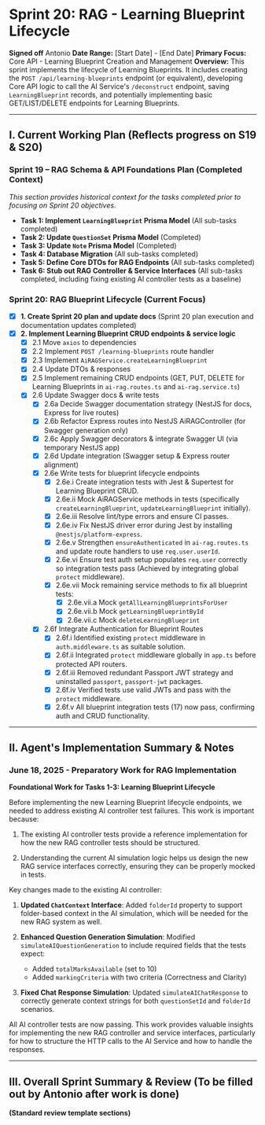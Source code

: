 # Sprint 20: RAG - Learning Blueprint Lifecycle

**Signed off** Antonio
**Date Range:** [Start Date] - [End Date]
**Primary Focus:** Core API - Learning Blueprint Creation and Management
**Overview:** This sprint implements the lifecycle of Learning Blueprints. It includes creating the `POST /api/learning-blueprints` endpoint (or equivalent), developing Core API logic to call the AI Service's `/deconstruct` endpoint, saving `LearningBlueprint` records, and potentially implementing basic GET/LIST/DELETE endpoints for Learning Blueprints.

---

## I. Current Working Plan (Reflects progress on S19 & S20)

### Sprint 19 – RAG Schema & API Foundations Plan (Completed Context)

*This section provides historical context for the tasks completed prior to focusing on Sprint 20 objectives.*

- **Task 1: Implement `LearningBlueprint` Prisma Model** (All sub-tasks completed)
- **Task 2: Update `QuestionSet` Prisma Model** (Completed)
- **Task 3: Update `Note` Prisma Model** (Completed)
- **Task 4: Database Migration** (All sub-tasks completed)
- **Task 5: Define Core DTOs for RAG Endpoints** (All sub-tasks completed)
- **Task 6: Stub out RAG Controller & Service Interfaces** (All sub-tasks completed, including fixing existing AI controller tests as a baseline)

### Sprint 20: RAG Blueprint Lifecycle (Current Focus)

- [x] **1. Create Sprint 20 plan and update docs** (Sprint 20 plan execution and documentation updates completed)
- [x] **2. Implement Learning Blueprint CRUD endpoints & service logic**
    - [x] 2.1 Move `axios` to dependencies
    - [x] 2.2 Implement `POST /learning-blueprints` route handler
    - [x] 2.3 Implement `AiRAGService.createLearningBlueprint`
    - [x] 2.4 Update DTOs & responses
    - [x] 2.5 Implement remaining CRUD endpoints (GET, PUT, DELETE for Learning Blueprints in `ai-rag.routes.ts` and `ai-rag.service.ts`)
    - [x] 2.6 Update Swagger docs & write tests
        - [x] 2.6a Decide Swagger documentation strategy (NestJS for docs, Express for live routes)
        - [x] 2.6b Refactor Express routes into NestJS AiRAGController (for Swagger generation only)
        - [x] 2.6c Apply Swagger decorators & integrate Swagger UI (via temporary NestJS app)
        - [x] 2.6d Update integration (Swagger setup & Express router alignment)
        - [x] 2.6e Write tests for blueprint lifecycle endpoints
            - [x] 2.6e.i Create integration tests with Jest & Supertest for Learning Blueprint CRUD.
            - [x] 2.6e.ii Mock AiRAGService methods in tests (specifically `createLearningBlueprint`, `updateLearningBlueprint` initially).
            - [x] 2.6e.iii Resolve lint/type errors and ensure CI passes.
            - [x] 2.6e.iv Fix NestJS driver error during Jest by installing `@nestjs/platform-express`.
            - [x] 2.6e.v Strengthen `ensureAuthenticated` in `ai-rag.routes.ts` and update route handlers to use `req.user.userId`.
            - [x] 2.6e.vi Ensure test auth setup populates `req.user` correctly so integration tests pass (Achieved by integrating global `protect` middleware).
            - [x] 2.6e.vii Mock remaining service methods to fix all blueprint tests:
                - [x] 2.6e.vii.a Mock `getAllLearningBlueprintsForUser`
                - [x] 2.6e.vii.b Mock `getLearningBlueprintById`
                - [x] 2.6e.vii.c Mock `deleteLearningBlueprint`
        - [x] 2.6f Integrate Authentication for Blueprint Routes
            - [x] 2.6f.i Identified existing `protect` middleware in `auth.middleware.ts` as suitable solution.
            - [x] 2.6f.ii Integrated `protect` middleware globally in `app.ts` before protected API routers.
            - [x] 2.6f.iii Removed redundant Passport JWT strategy and uninstalled `passport`, `passport-jwt` packages.
            - [x] 2.6f.iv Verified tests use valid JWTs and pass with the `protect` middleware.
            - [x] 2.6f.v All blueprint integration tests (17) now pass, confirming auth and CRUD functionality.

---


## II. Agent's Implementation Summary & Notes

### June 18, 2025 - Preparatory Work for RAG Implementation

**Foundational Work for Tasks 1-3: Learning Blueprint Lifecycle**

Before implementing the new Learning Blueprint lifecycle endpoints, we needed to address existing AI controller test failures. This work is important because:

1. The existing AI controller tests provide a reference implementation for how the new RAG controller tests should be structured.

2. Understanding the current AI simulation logic helps us design the new RAG service interfaces correctly, ensuring they can be properly mocked in tests.

Key changes made to the existing AI controller:

1. **Updated `ChatContext` Interface**: Added `folderId` property to support folder-based context in the AI simulation, which will be needed for the new RAG system as well.

2. **Enhanced Question Generation Simulation**: Modified `simulateAIQuestionGeneration` to include required fields that the tests expect:
   - Added `totalMarksAvailable` (set to 10)
   - Added `markingCriteria` with two criteria (Correctness and Clarity)

3. **Fixed Chat Response Simulation**: Updated `simulateAIChatResponse` to correctly generate context strings for both `questionSetId` and `folderId` scenarios.

All AI controller tests are now passing. This work provides valuable insights for implementing the new RAG controller and service interfaces, particularly for how to structure the HTTP calls to the AI Service and how to handle the responses.

---

## III. Overall Sprint Summary & Review (To be filled out by Antonio after work is done)

**(Standard review template sections)**
